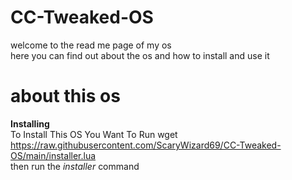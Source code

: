 # CC-Tweaked-OS

welcome to the read me page of my os  
here you can find out about the os and how to install and use it

# about this os
**Installing**  
To Install This OS You Want To Run wget https://raw.githubusercontent.com/ScaryWizard69/CC-Tweaked-OS/main/installer.lua  
then run the *installer* command